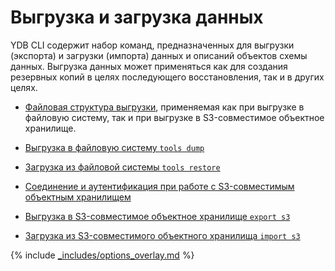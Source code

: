 # Выгрузка и загрузка данных

YDB CLI содержит набор команд, предназначенных для выгрузки (экспорта) и загрузки (импорта) данных и описаний объектов схемы данных. Выгрузка данных может применяться как для создания резервных копий в целях последующего восстановления, так и в других целях.

- [Файловая структура выгрузки](../file-structure.md), применяемая как при выгрузке в файловую систему, так и при выгрузке в S3-совместимое объектное хранилище.

- [Выгрузка в файловую систему `tools dump`](../tools-dump.md) 
- [Загрузка из файловой системы `tools restore`](../tools-restore.md)

- [Соединение и аутентификация при работе с S3-совместимым объектным хранилищем](../auth-s3.md)
- [Выгрузка в S3-совместимое объектное хранилище `export s3`](../export-s3.md)
- [Загрузка из S3-совместимого объектного хранилища `import s3`](../import-s3.md)

{% include [_includes/options_overlay.md](options_overlay.md) %}
